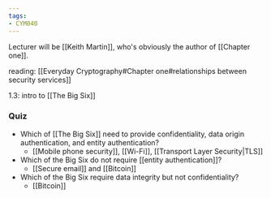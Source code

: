 ```yaml
---
tags:
- CYM040
---
```


Lecturer will be [[Keith Martin]], who's obviously the author of [[Chapter one]]. 

reading: [[Everyday Cryptography#Chapter one#relationships between security services]]

1.3: intro to [[The Big Six]]

### Quiz
- Which of [[The Big Six]] need to provide confidentiality, data origin authentication, and entity authentication?
	- [[Mobile phone security]], [[Wi-Fi]], [[Transport Layer Security|TLS]]
- Which of the Big Six do not require [[entity authentication]]?
	- [[Secure email]] and [[Bitcoin]]
- Which of the Big Six require data integrity but not confidentiality?
	- [[Bitcoin]]